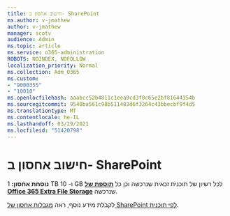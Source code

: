 ```yaml
---
title: חישוב אחסון ב- SharePoint
ms.author: v-jmathew
author: v-jmathew
manager: scotv
audience: Admin
ms.topic: article
ms.service: o365-administration
ROBOTS: NOINDEX, NOFOLLOW
localization_priority: Normal
ms.collection: Adm_O365
ms.custom:
- "9000355"
- "10010"
ms.openlocfilehash: aaabcc52b4811c1eea9cd3f0c65e2bf81644354b
ms.sourcegitcommit: 9540ba561c98b511483d6f3264c43bbecbf9f4d5
ms.translationtype: MT
ms.contentlocale: he-IL
ms.lasthandoff: 03/29/2021
ms.locfileid: "51420798"
---
```

# <a name="calculate-sharepoint-storage"></a>חישוב אחסון ב- SharePoint

**נוסחת אחסון:** 1 TB ו- 10 GB לכל רשיון של תוכנית זכאית שנרכשה וכן כל **[תוספת של Office 365 Extra File Storage](https://docs.microsoft.com/microsoft-365/commerce/add-storage-space)** שנרכשה. [](https://docs.microsoft.com/microsoft-365/commerce/add-storage-space)

לקבלת מידע נוסף, ראה [מגבלות אחסון של SharePoint לפי תוכנית](https://docs.microsoft.com/office365/servicedescriptions/sharepoint-online-service-description/sharepoint-online-limits).
